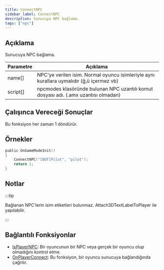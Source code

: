 ```yaml
---
title: ConnectNPC
sidebar_label: ConnectNPC
description: Sunucuya NPC bağlama.
tags: ["npc"]
---
```


## Açıklama

Sunucuya NPC bağlama.

| Parametre | Açıklama                                                                                  |
| --------- | ----------------------------------------------------------------------------------------- |
| name[]    | NPC'ye verilen isim. Normal oyuncu isimleriyle aynı kurallara uymalıdır (ğ,ü içermez vb)  |
| script[]  | npcmodes klasöründe bulunan NPC uzantılı komut dosyası adı. (.amx uzantısı olmadan)       |

## Çalışınca Vereceği Sonuçlar

Bu fonksiyon her zaman 1 döndürür.

## Örnekler

```c
public OnGameModeInit()
{
    ConnectNPC("[BOT]Pilot", "pilot");
    return 1;
}
```

## Notlar

:::tip

Bağlanan NPC'lerin isim etiketleri bulunmaz. Attach3DTextLabelToPlayer ile yapılabilir.

:::

## Bağlantılı Fonksiyonlar

- [IsPlayerNPC](IsPlayerNPC): Bir oyuncunun bir NPC veya gerçek bir oyuncu olup olmadığını kontrol etme.
- [OnPlayerConnect](../callbacks/OnPlayerConnect): Bu fonksiyon, bir oyuncu sunucuya bağlandığında çağrılır.
